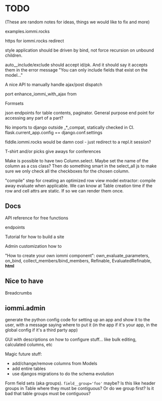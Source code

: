 # TODO

(These are random notes for ideas, things we would like to fix and more)

examples.iommi.rocks

https for iommi.rocks redirect

style application should be driven by bind, not force recursion on unbound children.

auto__include/exclude should accept id/pk. And it should say it accepts them in the error message "You can only include fields that exist on the model..."

A nice API to manually handle ajax/post dispatch

port enhance_iommi_with_ajax from <redacted trioptima production system>

Formsets

json endpoints for table contents, paginator. General purpose end point for accessing any part of a part?

No imports to django outside _*_compat, statically checked in CI. flask.current_app.config == django.conf.settings


fiddle.iommi.rocks would be damn cool - just redirect to a repl.it session?

T-shirt and/or picks give aways for conferences

Make is possible to have two Column.select. Maybe set the name of the column as a css class? Then do something smart in the select_all js to make sure we only check all the checkboxes for the chosen column.

"compile" step for creating an optimized row view model extractor: compile away evaluate when applicable. We can know at Table creation time if the row and cell attrs are static. If so we can render them once. 


## Docs

API reference for free functions

endpoints

Tutorial for how to build a site

Admin customization how to

"How to create your own iommi component": own_evaluate_parameters, on_bind, collect_members/bind_members, Refinable, EvaluatedRefinable, __html__



## Nice to have

Breadcrumbs


## iommi.admin

generate the python config code for setting up an app and show it to the user, with a message saying where to put it (in the app if it's your app, in the global config if it's a third party app)

GUI with descriptions on how to configure stuff... like bulk editing, calculated columns, etc

Magic future stuff:

* add/change/remove columns from Models
* add entire tables
* use djangos migrations to do the schema evolution


Form field sets (aka groups). `field__group='foo'` maybe? Is this like header groups in Table where they must be contiguous? Or do we group first? Is it bad that table groups must be contiguous?
